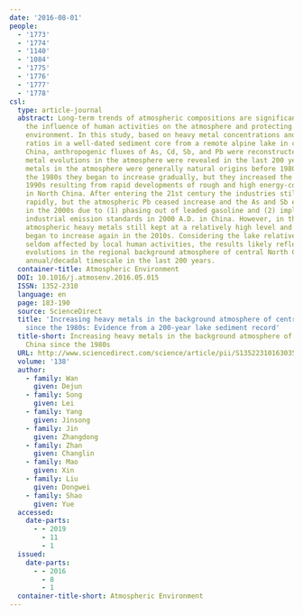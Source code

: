 ```yaml
---
date: '2016-08-01'
people:
  - '1773'
  - '1774'
  - '1140'
  - '1084'
  - '1775'
  - '1776'
  - '1777'
  - '1778'
csl:
  type: article-journal
  abstract: Long-term trends of atmospheric compositions are significant for assessing
    the influence of human activities on the atmosphere and protecting the atmospheric
    environment. In this study, based on heavy metal concentrations and Pb isotope
    ratios in a well-dated sediment core from a remote alpine lake in central North
    China, anthropogenic fluxes of As, Cd, Sb, and Pb were reconstructed and heavy
    metal evolutions in the atmosphere were revealed in the last 200 years. The heavy
    metals in the atmosphere were generally natural origins before 1980 A.D. Since
    the 1980s they began to increase gradually, but they increased the most in the
    1990s resulting from rapid developments of rough and high energy-consuming industries
    in North China. After entering the 21st century the industries still developed
    rapidly, but the atmospheric Pb ceased increase and the As and Sb even decreased
    in the 2000s due to (1) phasing out of leaded gasoline and (2) implementing stricter
    industrial emission standards in 2000 A.D. in China. However, in the 2000s the
    atmospheric heavy metals still kept at a relatively high level and even likely
    began to increase again in the 2010s. Considering the lake relatively remote and
    seldom affected by local human activities, the results likely reflect heavy metal
    evolutions in the regional background atmosphere of central North China at the
    annual/decadal timescale in the last 200 years.
  container-title: Atmospheric Environment
  DOI: 10.1016/j.atmosenv.2016.05.015
  ISSN: 1352-2310
  language: en
  page: 183-190
  source: ScienceDirect
  title: 'Increasing heavy metals in the background atmosphere of central North China
    since the 1980s: Evidence from a 200-year lake sediment record'
  title-short: Increasing heavy metals in the background atmosphere of central North
    China since the 1980s
  URL: http://www.sciencedirect.com/science/article/pii/S1352231016303508
  volume: '138'
  author:
    - family: Wan
      given: Dejun
    - family: Song
      given: Lei
    - family: Yang
      given: Jinsong
    - family: Jin
      given: Zhangdong
    - family: Zhan
      given: Changlin
    - family: Mao
      given: Xin
    - family: Liu
      given: Dongwei
    - family: Shao
      given: Yue
  accessed:
    date-parts:
      - - 2019
        - 11
        - 1
  issued:
    date-parts:
      - - 2016
        - 8
        - 1
  container-title-short: Atmospheric Environment
---
```

